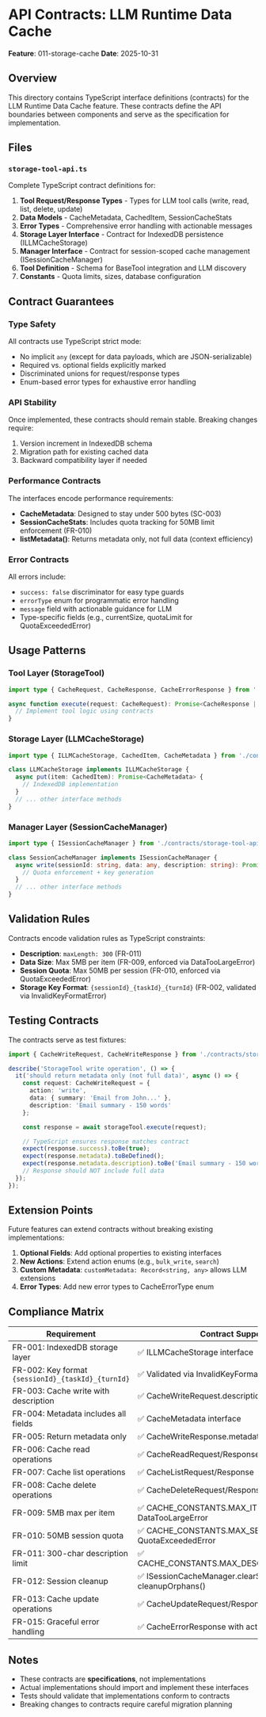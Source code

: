 # API Contracts: LLM Runtime Data Cache

**Feature**: 011-storage-cache
**Date**: 2025-10-31

## Overview

This directory contains TypeScript interface definitions (contracts) for the LLM Runtime Data Cache feature. These contracts define the API boundaries between components and serve as the specification for implementation.

## Files

### `storage-tool-api.ts`

Complete TypeScript contract definitions for:

1. **Tool Request/Response Types** - Types for LLM tool calls (write, read, list, delete, update)
2. **Data Models** - CacheMetadata, CachedItem, SessionCacheStats
3. **Error Types** - Comprehensive error handling with actionable messages
4. **Storage Layer Interface** - Contract for IndexedDB persistence (ILLMCacheStorage)
5. **Manager Interface** - Contract for session-scoped cache management (ISessionCacheManager)
6. **Tool Definition** - Schema for BaseTool integration and LLM discovery
7. **Constants** - Quota limits, sizes, database configuration

## Contract Guarantees

### Type Safety

All contracts use TypeScript strict mode:
- No implicit `any` (except for data payloads, which are JSON-serializable)
- Required vs. optional fields explicitly marked
- Discriminated unions for request/response types
- Enum-based error types for exhaustive error handling

### API Stability

Once implemented, these contracts should remain stable. Breaking changes require:
1. Version increment in IndexedDB schema
2. Migration path for existing cached data
3. Backward compatibility layer if needed

### Performance Contracts

The interfaces encode performance requirements:
- **CacheMetadata**: Designed to stay under 500 bytes (SC-003)
- **SessionCacheStats**: Includes quota tracking for 50MB limit enforcement (FR-010)
- **listMetadata()**: Returns metadata only, not full data (context efficiency)

### Error Contracts

All errors include:
- `success: false` discriminator for easy type guards
- `errorType` enum for programmatic error handling
- `message` field with actionable guidance for LLM
- Type-specific fields (e.g., currentSize, quotaLimit for QuotaExceededError)

## Usage Patterns

### Tool Layer (StorageTool)

```typescript
import type { CacheRequest, CacheResponse, CacheErrorResponse } from './contracts/storage-tool-api';

async function execute(request: CacheRequest): Promise<CacheResponse | CacheErrorResponse> {
  // Implement tool logic using contracts
}
```

### Storage Layer (LLMCacheStorage)

```typescript
import type { ILLMCacheStorage, CachedItem, CacheMetadata } from './contracts/storage-tool-api';

class LLMCacheStorage implements ILLMCacheStorage {
  async put(item: CachedItem): Promise<CacheMetadata> {
    // IndexedDB implementation
  }
  // ... other interface methods
}
```

### Manager Layer (SessionCacheManager)

```typescript
import type { ISessionCacheManager } from './contracts/storage-tool-api';

class SessionCacheManager implements ISessionCacheManager {
  async write(sessionId: string, data: any, description: string): Promise<CacheMetadata> {
    // Quota enforcement + key generation
  }
  // ... other interface methods
}
```

## Validation Rules

Contracts encode validation rules as TypeScript constraints:

- **Description**: `maxLength: 300` (FR-011)
- **Data Size**: Max 5MB per item (FR-009, enforced via DataTooLargeError)
- **Session Quota**: Max 50MB per session (FR-010, enforced via QuotaExceededError)
- **Storage Key Format**: `{sessionId}_{taskId}_{turnId}` (FR-002, validated via InvalidKeyFormatError)

## Testing Contracts

The contracts serve as test fixtures:

```typescript
import { CacheWriteRequest, CacheWriteResponse } from './contracts/storage-tool-api';

describe('StorageTool write operation', () => {
  it('should return metadata only (not full data)', async () => {
    const request: CacheWriteRequest = {
      action: 'write',
      data: { summary: 'Email from John...' },
      description: 'Email summary - 150 words'
    };

    const response = await storageTool.execute(request);

    // TypeScript ensures response matches contract
    expect(response.success).toBe(true);
    expect(response.metadata).toBeDefined();
    expect(response.metadata.description).toBe('Email summary - 150 words');
    // Response should NOT include full data
  });
});
```

## Extension Points

Future features can extend contracts without breaking existing implementations:

1. **Optional Fields**: Add optional properties to existing interfaces
2. **New Actions**: Extend action enums (e.g., `bulk_write`, `search`)
3. **Custom Metadata**: `customMetadata: Record<string, any>` allows LLM extensions
4. **Error Types**: Add new error types to CacheErrorType enum

## Compliance Matrix

| Requirement | Contract Support |
|-------------|------------------|
| FR-001: IndexedDB storage layer | ✅ ILLMCacheStorage interface |
| FR-002: Key format `{sessionId}_{taskId}_{turnId}` | ✅ Validated via InvalidKeyFormatError |
| FR-003: Cache write with description | ✅ CacheWriteRequest.description (required) |
| FR-004: Metadata includes all fields | ✅ CacheMetadata interface |
| FR-005: Return metadata only | ✅ CacheWriteResponse.metadata (not full data) |
| FR-006: Cache read operations | ✅ CacheReadRequest/Response |
| FR-007: Cache list operations | ✅ CacheListRequest/Response |
| FR-008: Cache delete operations | ✅ CacheDeleteRequest/Response |
| FR-009: 5MB max per item | ✅ CACHE_CONSTANTS.MAX_ITEM_SIZE, DataTooLargeError |
| FR-010: 50MB session quota | ✅ CACHE_CONSTANTS.MAX_SESSION_QUOTA, QuotaExceededError |
| FR-011: 300-char description limit | ✅ CACHE_CONSTANTS.MAX_DESCRIPTION_LENGTH |
| FR-012: Session cleanup | ✅ ISessionCacheManager.clearSession(), cleanupOrphans() |
| FR-013: Cache update operations | ✅ CacheUpdateRequest/Response |
| FR-015: Graceful error handling | ✅ CacheErrorResponse with actionable messages |

## Notes

- These contracts are **specifications**, not implementations
- Actual implementations should import and implement these interfaces
- Tests should validate that implementations conform to contracts
- Breaking changes to contracts require careful migration planning
